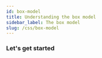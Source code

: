 ```yaml
---
id: box-model
title: Understanding the box model
sidebar_label: The box model
slug: /css/box-model
---
```


### Let's get started